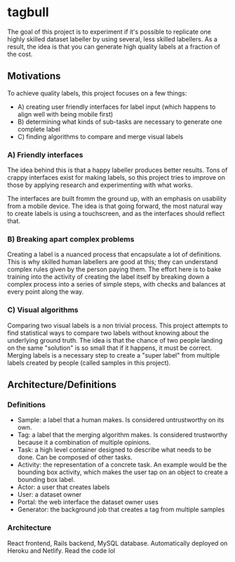 # tagbull
The goal of this project is to experiment if it's possible to replicate one highly skilled dataset labeller by using several, less skilled labellers. As a result, the idea is that you can generate high quality labels at a fraction of the cost.

## Motivations
To achieve quality labels, this project focuses on a few things:
 - A) creating user friendly interfaces for label input (which happens to align well with being mobile first)
 - B) determining what kinds of sub-tasks are necessary to generate one complete label
 - C) finding algorithms to compare and merge visual labels
 
### A) Friendly interfaces
The idea behind this is that a happy labeller produces better results. Tons of crappy interfaces exist for making labels, so this project tries to improve on those by applying research and experimenting with what works.

The interfaces are built fromm the ground up, with an emphasis on usability from a mobile device. The idea is that going forward, the most natural way to create labels is using a touchscreen, and as the interfaces should reflect that.

### B) Breaking apart complex problems
Creating a label is a nuanced process that encapsulate a lot of definitions. This is why skilled human labellers are good at this; they can understand complex rules given by the person paying them. The effort here is to bake training into the activity of creating the label itself by breaking down a complex process into a series of simple steps, with checks and balances at every point along the way.

### C) Visual algorithms
Comparing two visual labels is a non trivial process. This project attempts to find statistical ways to compare two labels without knowing about the underlying ground truth. The idea is that the chance of two people landing on the same "solution" is so small that if it happens, it must be correct.
Merging labels is a necessary step to create a "super label" from multiple labels created by people (called samples in this project).

## Architecture/Definitions

### Definitions
 - Sample: a label that a human makes. Is considered untrustworthy on its own.
 - Tag: a label that the merging algorithm makes. Is considered trustworthy because it a combination of multiple opinions.
 - Task: a high level container designed to describe what needs to be done. Can be composed of other tasks.
 - Activity: the representation of a concrete task. An example would be the bounding box activity, which makes the user tap on an object to create a bounding box label.
 - Actor: a user that creates labels
 - User: a dataset owner
 - Portal: the web interface the dataset owner uses
 - Generator: the background job that creates a tag from multiple samples
 
 ### Architecture
 
React frontend, Rails backend, MySQL database. Automatically deployed on Heroku and Netlify. Read the code lol
 

